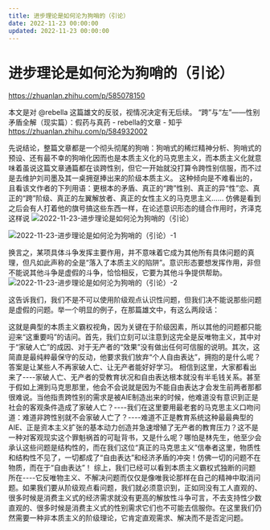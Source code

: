 ```yaml
---
title: 进步理论是如何沦为狗哨的（引论）
date: 2022-11-23 00:00:00
updated: 2022-11-23 00:00:00
---
```


# 进步理论是如何沦为狗哨的（引论）

https://zhuanlan.zhihu.com/p/585078150

本文是对 @rebella 这篇雄文的反驳，视情况决定有无后续。
“跨”与“左”——性别矛盾全解（现实篇）：假药与真药 - rebella的文章 - 知乎
https://zhuanlan.zhihu.com/p/584932002

先说结论，整篇文章都是一个彻头彻尾的狗哨：狗哨式的稀烂精神分析、狗哨式的预设、还有最不幸的狗哨化因而也是本质主义化的马克思主义，而本质主义化就意味着虽说这篇文章通篇都在谈跨性别，但它一开始就没打算令跨性别信服，而不过是去维护刘司墨及其一桌拥趸捧出来的阶级本质主义。
这种倾向是不难看出的，且看该文作者的下列用语：更根本的矛盾、真正的“跨”性别、真正的异“性”恋、真正的“跨”阶级、真正的左翼解放者、真正的女性主义的马克思主义……
仿佛是看到之后会有人打着他的旗号搞这些东西一样，在论述意识形态的缝合作用时，齐泽克这样说
![2022-11-23-进步理论是如何沦为狗哨的（引论）](assets/2022-11-23-进步理论是如何沦为狗哨的（引论）.jpeg)

![2022-11-23-进步理论是如何沦为狗哨的（引论）-1](assets/2022-11-23-进步理论是如何沦为狗哨的（引论）-1.jpeg)

换言之，某项具体斗争发挥主要作用，并不意味着它成为其他所有具体问题的真理，但凡如此声称的全是“落入了本质主义的陷阱”。意识形态要想发挥作用，非但不能说其他斗争是虚假的斗争，恰恰相反，它要为其他斗争提供帮助。
![2022-11-23-进步理论是如何沦为狗哨的（引论）-2](assets/2022-11-23-进步理论是如何沦为狗哨的（引论）-2.jpeg)

这告诉我们，我们不是不可以使用阶级观点认识性问题，但我们决不能说那些问题是虚假的问题。举一个明显的例子，在那篇雄文中，有这么两段话：

这就是典型的本质主义霸权视角，因为关键在于阶级因素，所以其他的问题都只能迎来“这重要吗”的诘问。首先，我们立刻可以注意到这完全是反唯物主义，其中对于“家破人亡”的成因、对于无产者的“效果”没有做出任何可信服的说明。其次，这简直是最纯粹最保守的反动，他要求我们放弃“个人自由表达”，拥抱的是什么呢？答案是让某些人不再家破人亡、让无产者能好好学习。
相信到这里，大家都看出来了----家破人亡、无产者的受教育状况和自由表达根本就没有半毛钱关系。甚至于假如上溯到马克思那里，他会不会说就是因为不能自由表达才会发生前两者那都很难说。当他指责跨性别的需求是被AIE制造出来的时候，他难道没有意识到正是社会的客观条件造成了家破人亡？----我们在这里要用最老套的马克思主义口吻问道：难道非跨性别就不会家破人亡了？----难道不正是教育系统这种最最典型的AIE、正是资本主义扩张的基本动力创造并急速增殖了无产者的教育压力？这不是一种对客观现实这个罪魁祸首的可耻背书，又是什么呢？哪怕是林先生，他至少会承认这些问题是结构性的，而在我们这位“真正的马克思主义”信奉者这里，物质性和结构性不见了，一切都成了“自由表达”和经济矛盾的冲突！仿佛一切的问题不在物质，而在于“自由表达”！
综上，我们已经可以看到本质主义霸权式独断的问题所在----它反唯物主义、不解决问题而仅仅是像唯我论那样在自己的精神中取消问题。如果我们要从阶级观点看问题，我们就必须意识到，正如同没有工人直观的、很多时候是消费主义式的经济需求就没有更高的解放性斗争可言，不去支持性少数直观的、很多时候是消费主义式的性别需求它们也不可能去信服你。在这里我们仍然需要一种非本质主义的阶级理论，它肯定直观需求、解决而不是否定问题。
